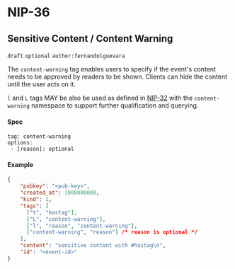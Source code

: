 NIP-36
======

Sensitive Content / Content Warning
-----------------------------------

`draft` `optional` `author:fernandolguevara`

The `content-warning` tag enables users to specify if the event's content needs to be approved by readers to be shown.
Clients can hide the content until the user acts on it.

`l` and `L` tags MAY be also be used as defined in [NIP-32](32.md) with the `content-warning` namespace to support
further qualification and querying.

#### Spec

```
tag: content-warning
options:
 - [reason]: optional
```

#### Example

```json
{
    "pubkey": "<pub-key>",
    "created_at": 1000000000,
    "kind": 1,
    "tags": [
      ["t", "hastag"],
      ["L", "content-warning"],
      ["l", "reason", "content-warning"],
      ["content-warning", "reason"] /* reason is optional */
    ],
    "content": "sensitive content with #hastag\n",
    "id": "<event-id>"
}
```
